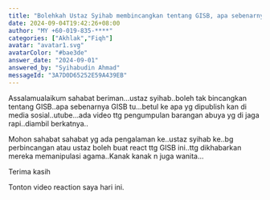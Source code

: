 ```yaml
---
title: "Bolehkah Ustaz Syihab membincangkan tentang GISB, apa sebenarnya GISB itu dan benar ke dakwaan di media sosial mengenai pengumpulan barangan dan manipulasi agama?"
date: 2024-09-04T19:42:26+08:00
author: "MY +60-019-835-****"
categories: ["Akhlak","Fiqh"]
avatar: "avatar1.svg"
avatarColor: "#bae3de"
answer_date: "2024-09-01"
answered_by: "Syihabudin Ahmad"
messageId: "3A7D0D65252E59A439EB"
---
```


Assalamualaikum sahabat beriman...ustaz syihab..boleh tak bincangkan tentang GISB..apa sebenarnya GISB tu...betul ke apa yg dipublish kan di media sosial..utube...ada video ttg pengumpulan barangan abuya yg di jaga rapi..diambil berkatnya..

Mohon sahabat sahabat yg ada pengalaman ke..ustaz syihab ke..bg perbincangan atau ustaz boleh buat react ttg GISB ini..ttg dikhabarkan mereka memanipulasi agama..Kanak kanak n juga wanita...

Terima kasih

<!--more-->

Tonton video reaction saya hari ini.
